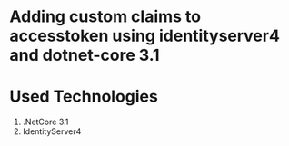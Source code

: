 # Adding custom claims to accesstoken using identityserver4 and dotnet-core 3.1

# Used Technologies

1. .NetCore 3.1
2. IdentityServer4
